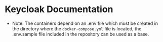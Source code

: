 # Keycloak Documentation

- Note: The containers depend on an .env file which must be created in the directory where the `docker-compose.yml` file is located, the .env.sample file included in the repository can be used as a base.